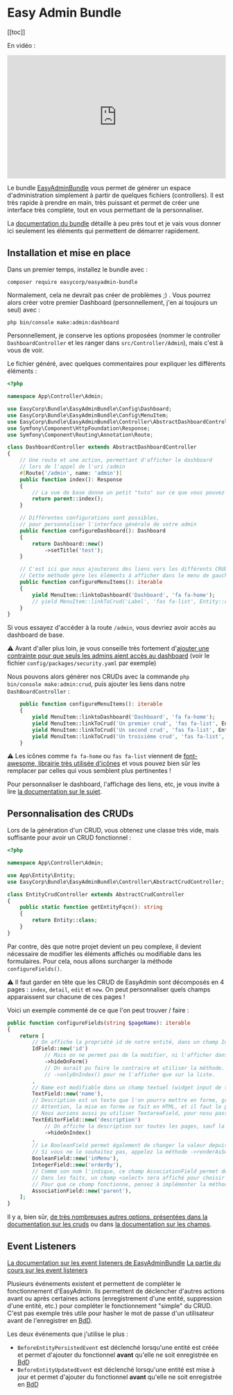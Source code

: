 # Easy Admin Bundle

[[toc]]

En vidéo :

<div style="position: relative; padding-bottom: 56.25%; height: 0;"><iframe src="https://www.loom.com/embed/df76d7c122b1497792b6feaf82900a62" frameborder="0" webkitallowfullscreen mozallowfullscreen allowfullscreen style="position: absolute; top: 0; left: 0; width: 100%; height: 100%;"></iframe></div>

Le bundle [EasyAdminBundle](https://symfony.com/bundles/EasyAdminBundle/current/index.html) vous permet de générer un espace d'administration simplement à partir de quelques fichiers (controllers). Il est très rapide à prendre en main, très puissant et permet de créer une interface très complète, tout en vous permettant de la personnaliser.

La [documentation du bundle](https://symfony.com/bundles/EasyAdminBundle/current/index.html) détaille à peu près tout et je vais vous donner ici seulement les éléments qui permettent de démarrer rapidement.

## Installation et mise en place

Dans un premier temps, installez le bundle avec : 

```composer require easycorp/easyadmin-bundle```

Normalement, cela ne devrait pas créer de problèmes ;) . Vous pourrez alors créer votre premier Dashboard (personnellement, j'en ai toujours un seul) avec : 

```php bin/console make:admin:dashboard``` 

Personnellement, je conserve les options proposées (nommer le controller `DashboardController` et les ranger dans `src/Controller/Admin`), mais c'est à vous de voir.

Le fichier généré, avec quelques commentaires pour expliquer les différents éléments :

```php
<?php

namespace App\Controller\Admin;

use EasyCorp\Bundle\EasyAdminBundle\Config\Dashboard;
use EasyCorp\Bundle\EasyAdminBundle\Config\MenuItem;
use EasyCorp\Bundle\EasyAdminBundle\Controller\AbstractDashboardController;
use Symfony\Component\HttpFoundation\Response;
use Symfony\Component\Routing\Annotation\Route;

class DashboardController extends AbstractDashboardController
{
    // Une route et une action, permettant d'afficher le dashboard
    // lors de l'appel de l'uri /admin
    #[Route('/admin', name: 'admin')]
    public function index(): Response
    {
        // La vue de base donne un petit "tuto" sur ce que vous pouvez faire avec le dashboard
        return parent::index();
    }

    // Différentes configurations sont possibles,
    // pour personnaliser l'interface générale de votre admin
    public function configureDashboard(): Dashboard
    {
        return Dashboard::new()
            ->setTitle('test');
    }

    // C'est ici que nous ajouterons des liens vers les différents CRUDs de notre admin
    // Cette méthode gère les éléments à afficher dans le menu de gauche de notre interface
    public function configureMenuItems(): iterable
    {
        yield MenuItem::linktoDashboard('Dashboard', 'fa fa-home');
        // yield MenuItem::linkToCrud('Label', 'fas fa-list', Entity::class);
    }
}
```

Si vous essayez d'accéder à la route `/admin`, vous devriez avoir accès au dashboard de base.

:warning: Avant d'aller plus loin, je vous conseille très fortement d'[ajouter une contrainte pour que seuls les admins aient accès au dashboard](https://symfony.com/doc/current/EasyAdminBundle/security.html) (voir le fichier `config/packages/security.yaml` par exemple)

Nous pouvons alors générer nos CRUDs avec la commande `php bin/console make:admin:crud`, puis ajouter les liens dans notre `DashBoardController` :

```php
    public function configureMenuItems(): iterable
    {
        yield MenuItem::linktoDashboard('Dashboard', 'fa fa-home');
        yield MenuItem::linkToCrud('Un premier crud', 'fas fa-list', Entity1::class);
        yield MenuItem::linkToCrud('Un second crud', 'fas fa-list', Entity2::class);
        yield MenuItem::linkToCrud('Un troisième crud', 'fas fa-list', Entity3::class);
    }
```

:warning: Les icônes comme `fa fa-home` ou `fas fa-list` viennent de [font-awesome, librairie très utilisée d'icônes](https://fontawesome.com/v5.15/icons?d=gallery&p=2&m=free) et vous pouvez bien sûr les remplacer par celles qui vous semblent plus pertinentes !

Pour personnaliser le dashboard, l'affichage des liens, etc, je vous invite à lire [la documentation sur le sujet](https://symfony.com/bundles/EasyAdminBundle/current/dashboards.html).

## Personnalisation des CRUDs

Lors de la génération d'un CRUD, vous obtenez une classe très vide, mais suffisante pour avoir un CRUD fonctionnel : 

```php
<?php

namespace App\Controller\Admin;

use App\Entity\Entity;
use EasyCorp\Bundle\EasyAdminBundle\Controller\AbstractCrudController;

class EntityCrudController extends AbstractCrudController
{
    public static function getEntityFqcn(): string
    {
        return Entity::class;
    }
}
```

Par contre, dès que notre projet devient un peu complexe, il devient nécessaire de modifier les éléments affichés ou modifiable dans les formulaires. Pour cela, nous allons surcharger la méthode `configureFields()`. 

:warning: Il faut garder en tête que les CRUD de EasyAdmin sont décomposés en 4 pages : `index`, `detail`, `edit` et `new`. On peut personnaliser quels champs apparaissent sur chacune de ces pages !

Voici un exemple commenté de ce que l'on peut trouver / faire :

```php
public function configureFields(string $pageName): iterable
{
    return [
        // On affiche la propriété id de notre entité, dans un champ IdField (spécifique aux identifiants).
        IdField::new('id')
            // Mais on ne permet pas de la modifier, ni l'afficher dans les formulaires.
            ->hideOnForm()
            // On aurait pu faire le contraire et utiliser la méthode.
            // ->onlyOnIndex() pour ne l'afficher que sur la liste.
        ,
        // Name est modifiable dans un champ textuel (widget input de type text).
        TextField::new('name'),
        // Description est un texte que l'on pourra mettre en forme, grâce au TextEditorField.
        // Attention, la mise en forme se fait en HTML, et il faut le prendre en compte à l'affichage.
        // Nous aurions aussi pu utiliser TextareaField, pour nosu passer des outils de mise en forme.
        TextEditorField::new('description')
            // On affiche la description sur toutes les pages, sauf la liste
            ->hideOnIndex()
        ,
        // Le BooleanField permet également de changer la valeur depuis la liste.
        // Si vous ne le souhaitez pas, appelez la méthode ->renderAsSwitch(false).
        BooleanField::new('inMenu'),
        IntegerField::new('orderBy'),
        // Comme son nom l'indique, ce champ AssociationField permet de gérer l'association entre deux entités.
        // Dans les faits, un champ <select> sera affiché pour choisir un ou plusieurs entités à associer.
        // Pour que ce champ fonctionne, pensez à implémenter la méthode __toString() dans les entités à associer.
        AssociationField::new('parent'),
    ];
}
```

Il y a, bien sûr, [de très nombreuses autres options, présentées dans la documentation sur les cruds](https://symfony.com/bundles/EasyAdminBundle/current/crud.html) ou dans [la documentation sur les champs](https://symfony.com/doc/current/EasyAdminBundle/fields.html).

## Event Listeners

[La documentation sur les event listeners de EasyAdminBundle](https://symfony.com/doc/current/EasyAdminBundle/events.html)
[La partie du cours sur les event listeners](27-event-listeners.md)

Plusieurs événements existent et permettent de compléter le fonctionnement d'EasyAdmin. Ils permettent de déclencher d'autres actions avant ou après certaines actions (enregistrement d'une entité, suppression d'une entité, etc.) pour compléter le fonctionnement "simple" du CRUD. C'est pas exemple très utile pour hasher le mot de passe d'un utilisateur avant de l'enregistrer en <abbr title="Base de Données">BdD</abbr>.

Les deux événements que j'utilise le plus :

- `BeforeEntityPersistedEvent` est déclenché lorsqu'une entité est créée et permet d'ajouter du fonctionnel **avant** qu'elle ne soit enregistrée en <abbr title="Base de Données">BdD</abbr>
- `BeforeEntityUpdatedEvent` est déclenché lorsqu'une entité est mise à jour et permet d'ajouter du fonctionnel **avant** qu'elle ne soit enregistrée en <abbr title="Base de Données">BdD</abbr>
